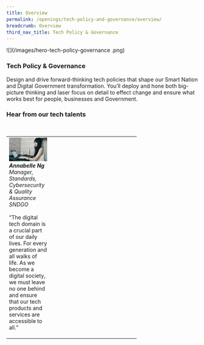 ```yaml
---
title: Overview
permalink: /openings/tech-policy-and-governance/overview/
breadcrumb: Overview
third_nav_title: Tech Policy & Governance
---
```

![](/images/hero-tech-policy-governance .png)

### **Tech Policy & Governance**

Design and drive forward-thinking tech policies that shape our Smart Nation and Digital Government transformation. You’ll deploy and hone both big-picture thinking and laser focus on detail to effect change and ensure what works best for people, businesses and Government.

### **Hear from our tech talents**

<table width="300px">
<tbody><br>
      <td width="100px">
      <img src="/images/annabelle-ng.png" alt="Annabelle Ng" title="Tech Talent" /><br><em><strong>Annabelle Ng</strong><br>Manager, Standards, Cybersecurity & Quality Assurance<br>SNDGO
</em><br><br>“The digital tech domain is a crucial part of our daily lives. For every generation and all walks of life. As we become a digital society, we must leave no one behind and ensure that our tech products and services are accessible to all.”<br><br>
      </td>
      <td width="100px">
      <img src="/images/hidden.gif"><br><br>
      </td>
			<td width="100px">
      <img src="/images/hidden.gif"><br><br>
      </td>
  </tbody>
</table>